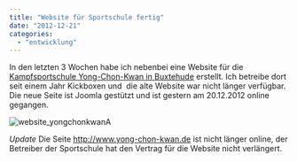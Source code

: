 ```yaml
---
title: "Website für Sportschule fertig"
date: "2012-12-21"
categories: 
  - "entwicklung"
---
```


In den letzten 3 Wochen habe ich nebenbei eine Website für die [Kampfsportschule Yong-Chon-Kwan in Buxtehude](http://yong-chon-kwan.de "Kampfsportschule Yong-Chon-Kwan in Buxtehude") erstellt. Ich betreibe dort seit einem Jahr Kickboxen und  die alte Website war nicht länger verfügbar. Die neue Seite ist Joomla gestützt und ist gestern am 20.12.2012 online gegangen.

![website_yongchonkwanA](/blog/images/website_yongchonkwan.png)

*Update*
Die Seite http://www.yong-chon-kwan.de ist nicht länger online, der Betreiber der Sportschule hat den Vertrag für die Website nicht verlängert. 
